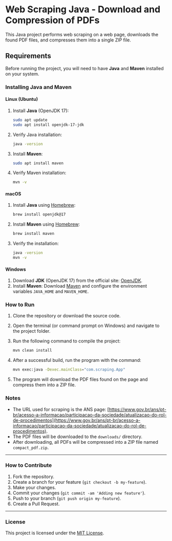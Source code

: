 # Web Scraping Java - Download and Compression of PDFs

This Java project performs web scraping on a web page, downloads the found PDF files, and compresses them into a single ZIP file.

## Requirements

Before running the project, you will need to have **Java** and **Maven** installed on your system.

### Installing Java and Maven

#### Linux (Ubuntu)
1. Install **Java** (OpenJDK 17):
    ```bash
    sudo apt update
    sudo apt install openjdk-17-jdk
    ```
2. Verify Java installation:
    ```bash
    java -version
    ```

3. Install **Maven**:
    ```bash
    sudo apt install maven
    ```

4. Verify Maven installation:
    ```bash
    mvn -v
    ```

#### macOS
1. Install **Java** using [Homebrew](https://brew.sh/):
    ```bash
    brew install openjdk@17
    ```

2. Install **Maven** using [Homebrew](https://brew.sh/):
    ```bash
    brew install maven
    ```

3. Verify the installation:
    ```bash
    java -version
    mvn -v
    ```

#### Windows
1. Download **JDK** (OpenJDK 17) from the official site: [OpenJDK](https://openjdk.java.net/).
2. Install **Maven**: Download [Maven](https://maven.apache.org/download.cgi) and configure the environment variables `JAVA_HOME` and `MAVEN_HOME`.

### How to Run

1. Clone the repository or download the source code.
2. Open the terminal (or command prompt on Windows) and navigate to the project folder.
3. Run the following command to compile the project:

    ```bash
    mvn clean install
    ```

4. After a successful build, run the program with the command:

    ```bash
    mvn exec:java -Dexec.mainClass="com.scraping.App"
    ```

5. The program will download the PDF files found on the page and compress them into a ZIP file.

### Notes

- The URL used for scraping is the ANS page: [https://www.gov.br/ans/pt-br/acesso-a-informacao/participacao-da-sociedade/atualizacao-do-rol-de-procedimentos](https://www.gov.br/ans/pt-br/acesso-a-informacao/participacao-da-sociedade/atualizacao-do-rol-de-procedimentos).
- The PDF files will be downloaded to the `downloads/` directory.
- After downloading, all PDFs will be compressed into a ZIP file named `compact_pdf.zip`.

---

### How to Contribute

1. Fork the repository.
2. Create a branch for your feature (`git checkout -b my-feature`).
3. Make your changes.
4. Commit your changes (`git commit -am 'Adding new feature'`).
5. Push to your branch (`git push origin my-feature`).
6. Create a Pull Request.

---

### License

This project is licensed under the [MIT License](LICENSE).

